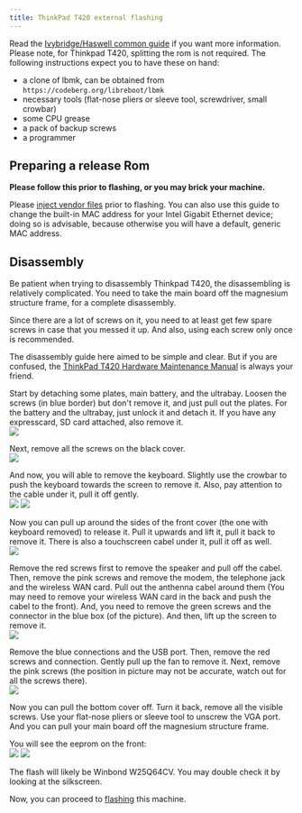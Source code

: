 ```yaml
---
title: ThinkPad T420 external flashing
---
```


Read the [Ivybridge/Haswell common guide](/docs/install/ivy_has_common.html) if you want more information. Please note, for Thinkpad T420, splitting the rom is not required.
The following instructions expect you to have these on hand:

+ a clone of lbmk, can be obtained from `https://codeberg.org/libreboot/lbmk`
+ necessary tools (flat-nose pliers or sleeve tool, screwdriver, small crowbar)
+ some CPU grease
+ a pack of backup screws
+ a programmer

Preparing a release Rom
-----------------------

**Please follow this prior to flashing, or you may brick your machine.**

Please [inject vendor files](ivy_has_common) prior to flashing. You can also
use this guide to change the built-in MAC address for your Intel Gigabit
Ethernet device; doing so is advisable, because otherwise you will have a
default, generic MAC address.

Disassembly
-----------

Be patient when trying to disassembly Thinkpad T420, the disassembling is relatively complicated. You need to take the main board off the magnesium structure frame, for a complete disassembly.

Since there are a lot of screws on it, you need to at least get few spare screws in case that you messed it up. And also, using each screw only once is recommended.

The disassembly guide here aimed to be simple and clear. But if you are confused, the [ThinkPad T420 Hardware Maintenance Manual](https://web.archive.org/web/20230106040715/https://download.lenovo.com/ibmdl/pub/pc/pccbbs/mobiles_pdf/t420_t420i_hmm.pdf) is always your friend.

Start by detaching some plates, main battery, and the ultrabay. Loosen the screws (in blue border) but don't remove it, and just pull out the plates. For the battery and the ultrabay, just unlock it and detach it. If you have any expresscard, SD card attached, also remove it.\
![](https://av.libreboot.org/t420/t420_back.jpg)

Next, remove all the screws on the black cover.\
![](https://av.libreboot.org/t420/t420_back_detached.jpg)

And now, you will able to remove the keyboard. Slightly use the crowbar to push the keyboard towards the screen to remove it. Also, pay attention to the cable under it, pull it off gently.\
![](https://av.libreboot.org/t420/t420_keyboard_removal.jpg)
![](https://av.libreboot.org/t420/t420_keyboard_cabel.jpg)

Now you can pull up around the sides of the front cover (the one with keyboard removed) to release it. Pull it upwards and lift it, pull it back to remove it. There is also a touchscreen cabel under it, pull it off as well.\
![](https://av.libreboot.org/t420/t420_side_lift.jpg)

Remove the red screws first to remove the speaker and pull off the cabel. Then, remove the pink screws and remove the modem, the telephone jack and the wireless WAN card. Pull out the anthenna cabel around them (You may need to remove your wireless WAN card in the back and push the cabel to the front). And, you need to remove the green screws and the connector in the blue box (of the picture). And then, lift up the screen to remove it.\
![](https://av.libreboot.org/t420/t420_under.jpg)

Remove the blue connections and the USB port. Then, remove the red screws and connection. Gently pull up the fan to remove it. Next, remove the pink screws (the position in picture may not be accurate, watch out for all the screws there).\
![](https://av.libreboot.org/t420/t420_screen_removed.jpg)

Now you can pull the bottom cover off. Turn it back, remove all the visible screws. Use your flat-nose pliers or sleeve tool to unscrew the VGA port. And you can pull your main board off the magnesium structure frame.

You will see the eeprom on the front:\
![](https://av.libreboot.org/t420/t420_board_front.jpg)
![](https://av.libreboot.org/t420/t420_board_front_eeprom.jpg)

The flash will likely be Winbond W25Q64CV. You may double check it by looking at the silkscreen.

Now, you can proceed to [flashing](/docs/install/spi.html) this machine.
